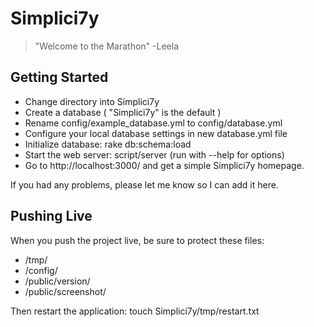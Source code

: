 Simplici7y 
==========

> "Welcome to the Marathon" -Leela

Getting Started
---------------

+ Change directory into Simplici7y
+ Create a database ( "Simplici7y" is the default )
+ Rename config/example_database.yml to config/database.yml
+ Configure your local database settings in new database.yml file
+ Initialize database: rake db:schema:load
+ Start the web server: script/server (run with --help for options)
+ Go to http://localhost:3000/ and get a simple Simplici7y homepage.

If you had any problems, please let me know so I can add it here.

Pushing Live
------------

When you push the project live, be sure to protect these files:

+ /tmp/
+ /config/
+ /public/version/
+ /public/screenshot/

Then restart the application: touch Simplici7y/tmp/restart.txt